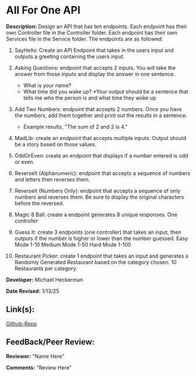 # All For One API

**Description:** Design an API that has ten endpoints. Each endpoint has their own Controller file in the Controller folder. Each endpoint has their own Services file in the Service folder. The endpoints are as followed:

1. SayHello: Create an API Endpoint that takes in the users input and outputs a greeting containing the users input.

2. Asking Questions: endpoint that accepts 2 inputs. You will take the answer from those inputs and display the answer in one sentence.
     - What is your name? 
     - What time did you wake up?
     *Your output should be a sentence that tells me who the person is and what time they woke up

3. Add Two Numbers: endpoint that accepts 2 numbers.  Once you have the numbers, add them together and print out the results in a sentence.
     - Example results, "The sum of 2 and 2 is 4."

4. MadLib: create an endpoint that accepts multiple inputs.  Output should be a story based on those values.

5. OddOrEven: create an endpoint that displays if a number entered is odd or even.

6. ReverseIt (Alphanumeric): endpoint that accepts a sequence of numbers and letters then reverses them.

7. ReverseIt (Numbers Only): endpoint that accepts a sequence of only numbers and reverses them.  Be sure to display the original characters before the reversed.

8. Magic 8 Ball: create a endpoint generates 8 unique responses. One controller


9. Guess It: create 3 endpoints (one controller) that takes an input, then outputs if the number is higher or lower than the number guessed.
Easy Mode 1-10
Medium Mode 1-50
Hard Mode 1-100

10. Restaurant Picker: create 1 endpoint that takes an input and generates a Randomly Generated Restaurant based on the category chosen. 10 Restaurants per category.


**Developer:** Michael Heckerman

**Date Revised:** 1/13/25

## Link(s):

[Github-Repo](https://github.com/mkheck13/AllForOneApi)

## FeedBack/Peer Review: 

**Reviewer:** "Name Here"

**Comments:** "Review Here"